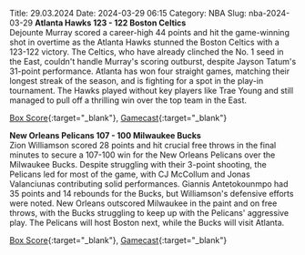 Title: 29.03.2024
Date: 2024-03-29 06:15
Category: NBA 
Slug: nba-2024-03-29 
**Atlanta Hawks 123 - 122 Boston Celtics**  
Dejounte Murray scored a career-high 44 points and hit the game-winning shot in overtime as the Atlanta Hawks stunned the Boston Celtics with a 123-122 victory. The Celtics, who have already clinched the No. 1 seed in the East, couldn't handle Murray's scoring outburst, despite Jayson Tatum's 31-point performance. Atlanta has won four straight games, matching their longest streak of the season, and is fighting for a spot in the play-in tournament. The Hawks played without key players like Trae Young and still managed to pull off a thrilling win over the top team in the East. 

[Box Score](https://www.nba.com/game/bos-vs-atl-0022301060/box-score){:target="_blank"}, [Gamecast](https://www.nba.com/game/bos-vs-atl-0022301060){:target="_blank"}<br>

**New Orleans Pelicans 107 - 100 Milwaukee Bucks**  
Zion Williamson scored 28 points and hit crucial free throws in the final minutes to secure a 107-100 win for the New Orleans Pelicans over the Milwaukee Bucks. Despite struggling with their 3-point shooting, the Pelicans led for most of the game, with CJ McCollum and Jonas Valanciunas contributing solid performances. Giannis Antetokounmpo had 35 points and 14 rebounds for the Bucks, but Williamson's defensive efforts were noted. New Orleans outscored Milwaukee in the paint and on free throws, with the Bucks struggling to keep up with the Pelicans' aggressive play. The Pelicans will host Boston next, while the Bucks will visit Atlanta. 

[Box Score](https://www.nba.com/game/mil-vs-nop-0022301061/box-score){:target="_blank"}, [Gamecast](https://www.nba.com/game/mil-vs-nop-0022301061){:target="_blank"}<br>

